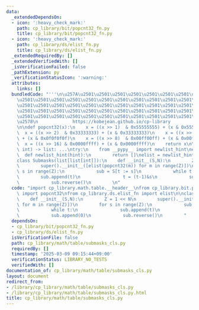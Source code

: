 ```yaml
---
data:
  _extendedDependsOn:
  - icon: ':heavy_check_mark:'
    path: cp_library/bit/popcnt32_fn.py
    title: cp_library/bit/popcnt32_fn.py
  - icon: ':heavy_check_mark:'
    path: cp_library/ds/elist_fn.py
    title: cp_library/ds/elist_fn.py
  _extendedRequiredBy: []
  _extendedVerifiedWith: []
  _isVerificationFailed: false
  _pathExtension: py
  _verificationStatusIcon: ':warning:'
  attributes:
    links: []
  bundledCode: "'''\n\u257A\u2501\u2501\u2501\u2501\u2501\u2501\u2501\u2501\u2501\u2501\
    \u2501\u2501\u2501\u2501\u2501\u2501\u2501\u2501\u2501\u2501\u2501\u2501\u2501\
    \u2501\u2501\u2501\u2501\u2501\u2501\u2501\u2501\u2501\u2501\u2501\u2501\u2501\
    \u2501\u2501\u2501\u2501\u2501\u2501\u2501\u2501\u2501\u2501\u2501\u2501\u2501\
    \u2501\u2501\u2501\u2501\u2501\u2501\u2501\u2501\u2501\u2501\u2501\u2501\u2501\
    \u2578\n             https://kobejean.github.io/cp-library               \n'''\n\
    \n\ndef popcnt32(x):\n    x = ((x >> 1)  & 0x55555555) + (x & 0x55555555)\n  \
    \  x = ((x >> 2)  & 0x33333333) + (x & 0x33333333)\n    x = ((x >> 4)  & 0x0f0f0f0f)\
    \ + (x & 0x0f0f0f0f)\n    x = ((x >> 8)  & 0x00ff00ff) + (x & 0x00ff00ff)\n  \
    \  x = ((x >> 16) & 0x0000ffff) + (x & 0x0000ffff)\n    return x\n\n\ndef elist(est_len:\
    \ int) -> list: ...\ntry:\n    from __pypy__ import newlist_hint\nexcept:\n  \
    \  def newlist_hint(hint):\n        return []\nelist = newlist_hint\n    \n\n\
    class Submasks(list[list[int]]):\n    def __init__(S,N):\n        Z = 1 << N\n\
    \        super().__init__([elist(popcnt32(m)) for m in range(Z)])\n        for\
    \ s in range(Z):\n            sub = S[t := s]\n            while t:\n        \
    \        sub.append(t)\n                t = (t-1)&s\n            sub.append(0)\n\
    \            sub.reverse()\n        \n"
  code: "import cp_library.math.table.__header__\nfrom cp_library.bit.popcnt32_fn\
    \ import popcnt32\nfrom cp_library.ds.elist_fn import elist\n\nclass Submasks(list[list[int]]):\n\
    \    def __init__(S,N):\n        Z = 1 << N\n        super().__init__([elist(popcnt32(m))\
    \ for m in range(Z)])\n        for s in range(Z):\n            sub = S[t := s]\n\
    \            while t:\n                sub.append(t)\n                t = (t-1)&s\n\
    \            sub.append(0)\n            sub.reverse()\n        "
  dependsOn:
  - cp_library/bit/popcnt32_fn.py
  - cp_library/ds/elist_fn.py
  isVerificationFile: false
  path: cp_library/math/table/submasks_cls.py
  requiredBy: []
  timestamp: '2025-03-09 09:15:44+09:00'
  verificationStatus: LIBRARY_NO_TESTS
  verifiedWith: []
documentation_of: cp_library/math/table/submasks_cls.py
layout: document
redirect_from:
- /library/cp_library/math/table/submasks_cls.py
- /library/cp_library/math/table/submasks_cls.py.html
title: cp_library/math/table/submasks_cls.py
---
```

